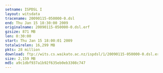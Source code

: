 ```yaml
---
setname: ISPDSL I
layout: witsdata
tracename: 20090115-050000-0.dsl
end: Thu Jan 15 18:30:00 2009
originalname: 20090115-050000-0.dsl.erf
gzsize: 871 MB
len: 0:30:00
start: Thu Jan 15 18:00:01 2009
totalwirelen: 16,299 MB
pkts: 28 million
download: ftp://wits.cs.waikato.ac.nz/ispdsl/1/20090115-050000-0.dsl.erf.gz
size: 2,159 MB
md5: a9c1dbf937a1b92f635eb0eb3308c747
---
```


